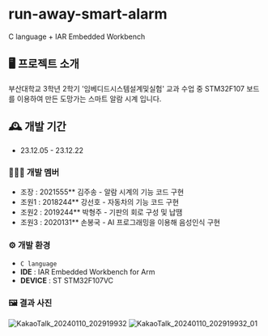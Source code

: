 # run-away-smart-alarm
C language + IAR Embedded Workbench


## 🖥️ 프로젝트 소개
부산대학교 3학년 2학기 '임베디드시스템설계및실험' 교과 수업 중 STM32F107 보드를 이용하여 만든 도망가는 스마트 알람 시계 입니다.
<br>

## 🕰️ 개발 기간
* 23.12.05 - 23.12.22

### 🧑‍🤝‍🧑 개발 멤버
  - 조장  : 2021555** 김주송 - 알람 시계의 기능 코드 구현
  - 조원1 : 2018244** 강선호 - 자동차의 기능 코드 구현
  - 조원2 : 2019244** 박형주 - 기판의 회로 구성 및 납땜
  - 조원3 : 2020131** 손봉국 - AI 프로그래밍을 이용해 음성인식 구현

### ⚙️ 개발 환경
- `C language`
- **IDE** : IAR Embedded Workbench for Arm
- **DEVICE** : ST STM32F107VC

### 🖼️ 결과 사진
![KakaoTalk_20240110_202919932](https://github.com/hju00/PNU_Embedded_System_2023/assets/113781201/7163cdf9-1ac5-44f3-9baa-d16f720f6d8a)
![KakaoTalk_20240110_202919932_01](https://github.com/hju00/PNU_Embedded_System_2023/assets/113781201/d2182a73-7af0-4b1b-b68d-da735563b833)
